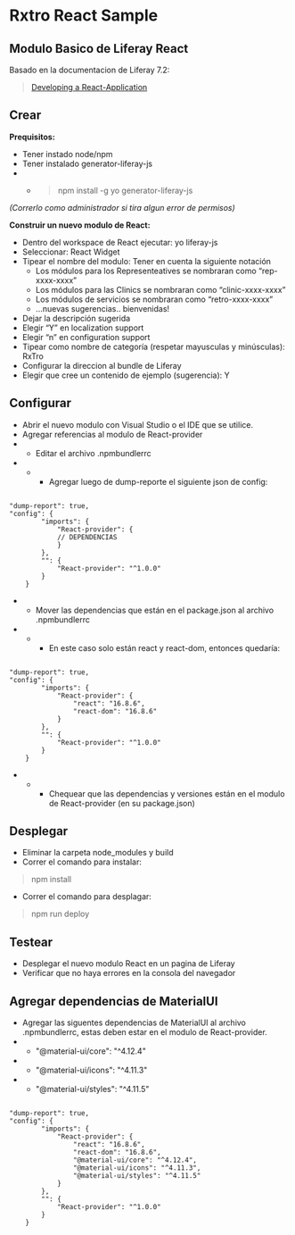 # Rxtro React Sample

## **Modulo Basico de Liferay React**


Basado en la documentacion de Liferay 7.2:

> [Developing a React-Application](https://help.liferay.com/hc/en-us/articles/360029028051-Developing-a-React-Application)


## Crear

**Prequisitos:**
- Tener instado node/npm
- Tener instalado generator-liferay-js
- - > npm install -g yo generator-liferay-js

_(Correrlo como administrador si tira algun error de permisos)_

**Construir un nuevo modulo de React:**
- Dentro del workspace de React ejecutar: yo liferay-js
- Seleccionar: React Widget
- Tipear el nombre del modulo: Tener en cuenta la siguiente notación 
    - Los módulos para los Representeatives se nombraran  como “rep-xxxx-xxxx”
    - Los módulos para las Clinics se nombraran como “clinic-xxxx-xxxx”
    - Los módulos de servicios se nombraran como “retro-xxxx-xxxx”
    - …nuevas sugerencias.. bienvenidas!
- Dejar la descripción sugerida
- Elegir “Y” en localization support
- Elegir “n” en configuration support
- Tipear como nombre de categoría (respetar mayusculas y minúsculas): RxTro
- Configurar la direccion al bundle de Liferay
- Elegir que cree un contenido de ejemplo (sugerencia): Y


## Configurar

- Abrir el nuevo modulo con Visual Studio o el IDE que se utilice.
- Agregar referencias al modulo de React-provider
- - Editar el archivo .npmbundlerrc
- - - Agregar luego de dump-reporte el siguiente json de config:
```

"dump-report": true,
"config": {
        "imports": {
            "React-provider": {
			// DEPENDENCIAS
            }
        },
        "": {
            "React-provider": "^1.0.0"
        }
    }
```

- - Mover las dependencias que están en el package.json al archivo .npmbundlerrc
- - - En este caso solo están react y react-dom, entonces quedaría:
```

"dump-report": true,
"config": {
        "imports": {
            "React-provider": {
			    "react": "16.8.6",
       			"react-dom": "16.8.6"
            }
        },
        "": {
            "React-provider": "^1.0.0"
        }
    }
```
- - - Chequear que las dependencias y versiones están en el modulo de React-provider (en su package.json)

## Desplegar

- Eliminar la carpeta node_modules y build
- Correr el comando para instalar:
> npm install
- Correr el comando para desplagar:
> npm run deploy

## Testear

- Desplegar el nuevo modulo React en un pagina de Liferay
- Verificar que no haya errores en la consola del navegador

## Agregar dependencias de MaterialUI

- Agregar las siguentes dependencias de MaterialUI al archivo .npmbundlerrc,  estas deben estar en el modulo de React-provider.
- - "@material-ui/core": "^4.12.4"
- - "@material-ui/icons": "^4.11.3"
- - "@material-ui/styles": "^4.11.5"
```

"dump-report": true,
"config": {
        "imports": {
            "React-provider": {
			    "react": "16.8.6",
       			"react-dom": "16.8.6",
                "@material-ui/core": "^4.12.4",
				"@material-ui/icons": "^4.11.3",
				"@material-ui/styles": "^4.11.5"
            }
        },
        "": {
            "React-provider": "^1.0.0"
        }
    }
```

